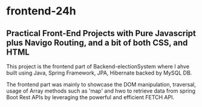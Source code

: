 # frontend-24h

## Practical Front-End Projects with Pure Javascript plus Navigo Routing, and a bit of both CSS, and HTML

This project is the frontend part of Backend-electionSystem where I ahve built using Java, Spring Framework, JPA, Hibernate backed by MySQL DB.

The frontend part was mainly to showcase the DOM manipulation, traversal, usage of Array methods such as 'map'
and hwo to retrieve data from spring Boot Rest APIs by leveraging the powerful and efficient FETCH API.
